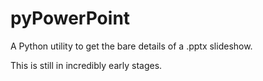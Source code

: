 pyPowerPoint
============

A Python utility to get the bare details of a .pptx slideshow.

This is still in incredibly early stages.
